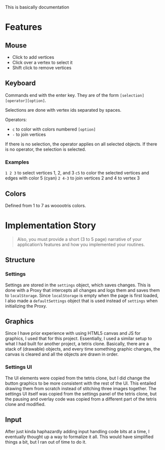 This is basically documentation

# Features
## Mouse
- Click to add vertices
- Click over a vertex to select it
- Shift click to remove vertices

## Keyboard
Commands end with the enter key. They are of the form `[selection][operator][option]`.

Selections are done with vertex ids separated by spaces.

Operators:
- `c` to color with colors numbered `[option]`
- `-` to join vertices

If there is no selection, the operator applies on all selected objects.
If there is no operator, the selection is selected.

### Examples
`1 2 3` to select vertices 1, 2, and 3
`c5` to color the selected vertices and edges with color 5 (cyan)
`2 4-3` to join vertices 2 and 4 to vertex 3

## Colors
Defined from 1 to 7 as wooootris colors.

# Implementation Story
> Also, you must provide a short (3 to 5 page) narrative of your application’s features and how you implemented your routines.
## Structure
### Settings
Settings are stored in the `settings` object, which saves changes. This is done with a Proxy that intercepts all changes and logs them and saves them to `localStorage`. Since `localStorage` is empty when the page is first loaded, I also made a `defaultSettings` object that is used instead of `settings` when initializing the Proxy.

## Graphics
Since I have prior experience with using HTML5 canvas and JS for graphics, I used that for this project. Essentially, I used a similar setup to what I had built for another project, a tetris clone. Basically, there are a stack of (drawable) objects, and every time something graphic changes, the canvas is cleared and all the objects are drawn in order.

### Settings UI
The UI elements were copied from the tetris clone, but I did change the button graphics to be more consistent with the rest of the UI. This entailed drawing them from scratch instead of stitching three images together. The settings UI itself was copied from the settings panel of the tetris clone, but the pausing and overlay code was copied from a different part of the tetris clone and modified.

## Input
After just kinda haphazardly adding input handling code bits at a time, I eventually thought up a way to formalize it all. This would have simplified things a bit, but I ran out of time to do it.
